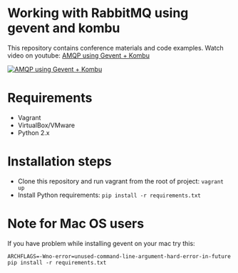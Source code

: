 Working with RabbitMQ using gevent and kombu
============================================
This repository contains conference materials and code examples. Watch video on youtube: [AMQP using Gevent + Kombu](http://youtu.be/KM9LNJmraZE)

[![AMQP using Gevent + Kombu](http://img.youtube.com/vi/KM9LNJmraZE/0.jpg)](http://youtu.be/KM9LNJmraZE)

Requirements
============
* Vagrant
* VirtualBox/VMware
* Python 2.x

Installation steps
==================
* Clone this repository and run vagrant from the root of project: `vagrant up`
* Install Python requirements: `pip install -r requirements.txt`

Note for Mac OS users
=====================
If you have problem while installing gevent on your mac try this:

    ARCHFLAGS=-Wno-error=unused-command-line-argument-hard-error-in-future pip install -r requirements.txt

